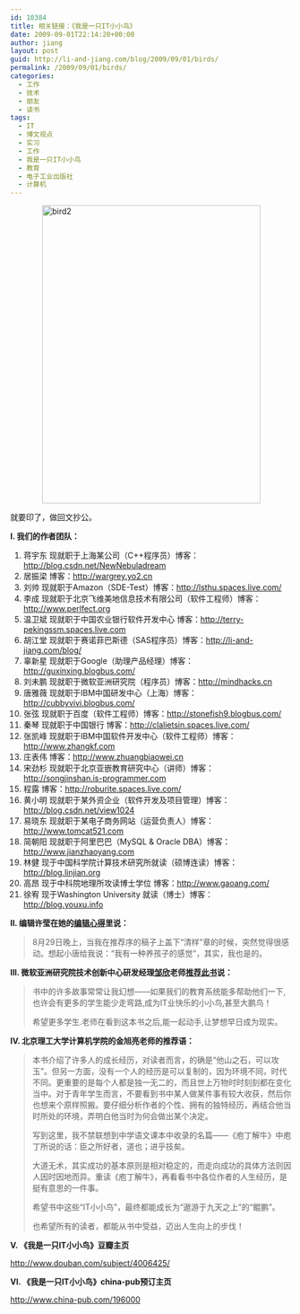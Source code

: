 ```yaml
---
id: 10384
title: 相关链接：《我是一只IT小小鸟》
date: 2009-09-01T22:14:20+00:00
author: jiang
layout: post
guid: http://li-and-jiang.com/blog/2009/09/01/birds/
permalink: /2009/09/01/birds/
categories:
  - 工作
  - 技术
  - 朋友
  - 读书
tags:
  - IT
  - 博文视点
  - 实习
  - 工作
  - 我是一只IT小小鸟
  - 教育
  - 电子工业出版社
  - 计算机
---
```

[<img style="display: block; float: none; margin-left: auto; margin-right: auto; border-width: 0px;" title="bird2" alt="bird2" src="http://jiangtanghu.com/cn/wp-content/uploads/2009/09/bird2-thumb.jpg" width="390" height="531" border="0" />](http://jiangtanghu.com/cn/wp-content/uploads/2009/09/bird2.jpg)

就要印了，做回文抄公。

**I. 我们的作者团队：**

  1. 蒋宇东 现就职于上海某公司（C++程序员）博客：<http://blog.csdn.net/NewNebuladream>
  2. 居振梁 博客：<http://wargrey.yo2.cn>
  3. 刘帅 现就职于Amazon（SDE-Test）博客：<http://lsthu.spaces.live.com/>
  4. 李成 现就职于北京飞维美地信息技术有限公司（软件工程师）博客：<http://www.perlfect.org>
  5. 温卫斌 现就职于中国农业银行软件开发中心 博客：<http://terry-pekingssm.spaces.live.com>
  6. 胡江堂 现就职于赛诺菲巴斯德（SAS程序员）博客：<http://li-and-jiang.com/blog/>
  7. 辜新星 现就职于Google（助理产品经理）博客：<http://guxinxing.blogbus.com/>
  8. 刘未鹏 现就职于微软亚洲研究院（程序员）博客：<http://mindhacks.cn>
  9. 唐雅薇 现就职于IBM中国研发中心（上海）博客：<http://cubbyvivi.blogbus.com/>
 10. 张弦 现就职于百度（软件工程师）博客：<http://stonefish9.blogbus.com/>
 11. 秦琴 现就职于中国银行 博客：<http://clalietsin.spaces.live.com/>
 12. 张凯峰 现就职于IBM中国软件开发中心（软件工程师）博客：<http://www.zhangkf.com>
 13. 庄表伟 博客：<http://www.zhuangbiaowei.cn>
 14. 宋劲杉 现就职于北京亚嵌教育研究中心（讲师）博客：<http://songjinshan.is-programmer.com>
 15. 程露 博客：<http://roburite.spaces.live.com/>
 16. 黄小明 现就职于某外资企业（软件开发及项目管理）博客：<http://blog.csdn.net/view1024>
 17. 易晓东 现就职于某电子商务网站（运营负责人）博客：<http://www.tomcat521.com>
 18. 简朝阳 现就职于阿里巴巴（MySQL & Oracle DBA）博客：<http://www.jianzhaoyang.com>
 19. 林健 现于中国科学院计算技术研究所就读（硕博连读）博客：<http://blog.linjian.org>
 20. 高昂 现于中科院地理所攻读博士学位 博客：<http://www.gaoang.com/>
 21. 徐宥 现于Washington University 就读（博士）博客：<http://blog.youxu.info>

**II. 编辑许莹在她的**<a href="http://floramay13.blogbus.com/logs/45529500.html" target="_blank"><strong>编辑心得</strong></a>**里说：**

> 8月29日晚上，当我在推荐序的稿子上盖下“清样”章的时候，突然觉得很感动。想起小唐给我说：“我有一种养孩子的感觉”，其实，我也是的。

**III. 微软亚洲研究院技术创新中心研发经理**<a href="http://www.yishan.cc" target="_blank"><strong>邹欣</strong></a>**老师**<a href="http://www.china-pub.com/computers/common/Catalog.asp?IDD=196000&shuming=%u6211%u662F%u4E00%u53EAIT%u5C0F%u5C0F%u9E1F(%u9884%u8BA2%u4E2D,%u4F30%u4EF7)&type=7" target="_blank"><strong>推荐此书</strong></a>**说：**

> 书中的许多故事常常让我幻想——如果我们的教育系统能多帮助他们一下,也许会有更多的学生能少走弯路,成为IT业快乐的小小鸟,甚至大鹏鸟！
> 
> 希望更多学生.老师在看到这本书之后,能一起动手,让梦想早日成为现实。

**IV. 北京理工大学计算机学院的金旭亮老师的推荐语：**

> 本书介绍了许多人的成长经历，对读者而言，的确是“他山之石，可以攻玉”。但另一方面，没有一个人的经历是可以复制的，因为环境不同，时代不同。更重要的是每个人都是独一无二的，而且世上万物时时刻刻都在变化当中。对于青年学生而言，不要看到书中某人做某件事有较大收获，然后你也想来个原样照搬。要仔细分析作者的个性、拥有的独特经历，再结合他当时所处的环境，弄明白他当时为何会做出某个决定。
> 
> 写到这里，我不禁联想到中学语文课本中收录的名篇——《庖丁解牛》中庖丁所说的话：臣之所好者，道也；进乎技矣。
> 
> 大道无术，其实成功的基本原则是相对稳定的，而走向成功的具体方法则因人因时因地而异。重读《庖丁解牛》，再看看书中各位作者的人生经历，是挺有意思的一件事。
> 
> 希望书中这些“IT小小鸟”，最终都能成长为“遨游于九天之上”的“鲲鹏”。
> 
> 也希望所有的读者，都能从书中受益，迈出人生向上的步伐！

**V. 《我是一只IT小小鸟》豆瓣主页**

<http://www.douban.com/subject/4006425/>

**VI. 《我是一只IT小小鸟》china-pub预订主页**

<http://www.china-pub.com/196000>